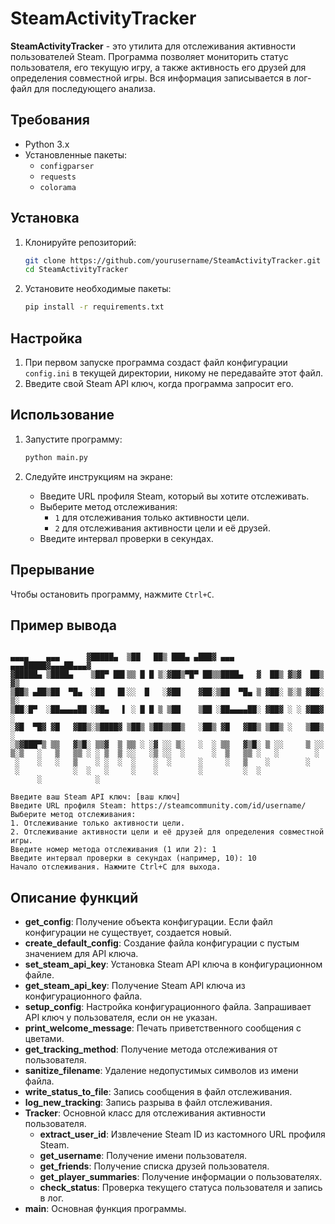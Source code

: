 # SteamActivityTracker

**SteamActivityTracker** - это утилита для отслеживания активности пользователей Steam. Программа позволяет мониторить статус пользователя, его текущую игру, а также активность его друзей для определения совместной игры. Вся информация записывается в лог-файл для последующего анализа.

## Требования

- Python 3.x
- Установленные пакеты:
  - `configparser`
  - `requests`
  - `colorama`

## Установка

1. Клонируйте репозиторий:
   ```bash
   git clone https://github.com/yourusername/SteamActivityTracker.git
   cd SteamActivityTracker
   ```
2. Установите необходимые пакеты:
   ```bash
   pip install -r requirements.txt
   ```

## Настройка

1. При первом запуске программа создаст файл конфигурации `config.ini` в текущей директории, никому не передавайте этот файл.
2. Введите свой Steam API ключ, когда программа запросит его.

## Использование

1. Запустите программу:

   ```bash
   python main.py
   ```
2. Следуйте инструкциям на экране:
   - Введите URL профиля Steam, который вы хотите отслеживать.
   - Выберите метод отслеживания:
     - `1` для отслеживания только активности цели.
     - `2` для отслеживания активности цели и её друзей.
   - Введите интервал проверки в секундах.

## Прерывание

Чтобы остановить программу, нажмите `Ctrl+C`.

## Пример вывода

```

▄▄▄▄    ▄▄▄      ▓█████▄  ▒██   ██▒ ███▄ ▄███▓ ▄▄▄     ▄▄▄█████▓▄▄▄██▄▄▄▓
▓█████▄ ▒████▄    ▒██▀ ██▌▒▒ █ █ ▒░▓██▒▀█▀ ██▒▒████▄   ▓  ██▒ ▓▒▓  ██▒ ▓▒
▒██▒ ▄██▒██  ▀█▄  ░██   █▌░░  █   ░▓██    ▓██░▒██  ▀█▄ ▒ ▓██░ ▒░▒ ▓██░ ▒░
▒██░█▀  ░██▄▄▄▄██ ░▓█▄   ▌ ░ █ █ ▒ ▒██    ▒██ ░██▄▄▄▄██░ ▓██▓ ░ ░ ▓██▓ ░ 
░▓█  ▀█▓ ▓█   ▓██▒░▒████▓ ▒██▒ ▒██▒▒██▒   ░██▒ ▓█   ▓██▒ ▒██▒ ░   ▒██▒ ░ 
░▒▓███▀▒ ▒▒   ▓▒█░ ▒▒▓  ▒ ▒▒ ░ ░▓ ░░ ▒░   ░  ░ ▒▒   ▓▒█░ ▒ ░░     ▒ ░░   
▒░▒   ░   ▒   ▒▒ ░ ░ ▒  ▒ ░░   ░▒ ░░  ░      ░  ▒   ▒▒ ░   ░        ░    
 ░    ░   ░   ▒    ░ ░  ░  ░    ░  ░      ░     ░   ▒    ░        ░      
 ░            ░  ░   ░     ░    ░         ░         ░  ░                 
      ░            ░

Введите ваш Steam API ключ: [ваш ключ]
Введите URL профиля Steam: https://steamcommunity.com/id/username/
Выберите метод отслеживания:
1. Отслеживание только активности цели.
2. Отслеживание активности цели и её друзей для определения совместной игры.
Введите номер метода отслеживания (1 или 2): 1
Введите интервал проверки в секундах (например, 10): 10
Начало отслеживания. Нажмите Ctrl+C для выхода.
```

## Описание функций

- **get_config**: Получение объекта конфигурации. Если файл конфигурации не существует, создается новый.
- **create_default_config**: Создание файла конфигурации с пустым значением для API ключа.
- **set_steam_api_key**: Установка Steam API ключа в конфигурационном файле.
- **get_steam_api_key**: Получение Steam API ключа из конфигурационного файла.
- **setup_config**: Настройка конфигурационного файла. Запрашивает API ключ у пользователя, если он не указан.
- **print_welcome_message**: Печать приветственного сообщения с цветами.
- **get_tracking_method**: Получение метода отслеживания от пользователя.
- **sanitize_filename**: Удаление недопустимых символов из имени файла.
- **write_status_to_file**: Запись сообщения в файл отслеживания.
- **log_new_tracking**: Запись разрыва в файл отслеживания.
- **Tracker**: Основной класс для отслеживания активности пользователя.
  - **extract_user_id**: Извлечение Steam ID из кастомного URL профиля Steam.
  - **get_username**: Получение имени пользователя.
  - **get_friends**: Получение списка друзей пользователя.
  - **get_player_summaries**: Получение информации о пользователях.
  - **check_status**: Проверка текущего статуса пользователя и запись в лог.
- **main**: Основная функция программы.
